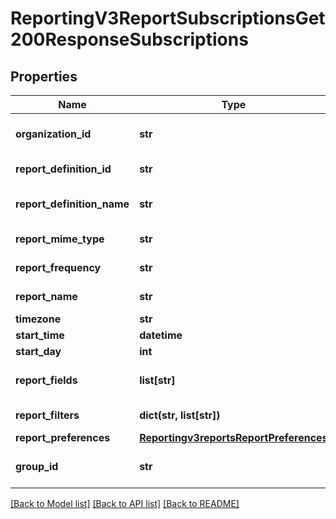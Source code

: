 # ReportingV3ReportSubscriptionsGet200ResponseSubscriptions

## Properties
Name | Type | Description | Notes
------------ | ------------- | ------------- | -------------
**organization_id** | **str** | Selected Organization Id | [optional] 
**report_definition_id** | **str** | Report Definition Id | [optional] 
**report_definition_name** | **str** | Report Definition Class | [optional] 
**report_mime_type** | **str** | Report Format | [optional] 
**report_frequency** | **str** | Report Frequency | [optional] 
**report_name** | **str** | Report Name | [optional] 
**timezone** | **str** | Time Zone | [optional] 
**start_time** | **datetime** | Start Time | [optional] 
**start_day** | **int** | Start Day | [optional] 
**report_fields** | **list[str]** | List of all fields String values | [optional] 
**report_filters** | **dict(str, list[str])** | List of filters to apply | [optional] 
**report_preferences** | [**Reportingv3reportsReportPreferences**](Reportingv3reportsReportPreferences.md) |  | [optional] 
**group_id** | **str** | Id for the selected group. | [optional] 

[[Back to Model list]](../README.md#documentation-for-models) [[Back to API list]](../README.md#documentation-for-api-endpoints) [[Back to README]](../README.md)


